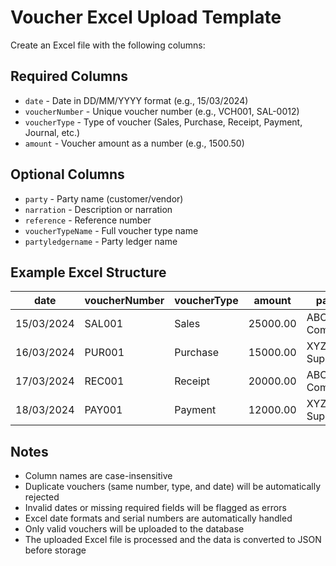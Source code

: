 # Voucher Excel Upload Template

Create an Excel file with the following columns:

## Required Columns
- `date` - Date in DD/MM/YYYY format (e.g., 15/03/2024)
- `voucherNumber` - Unique voucher number (e.g., VCH001, SAL-0012)
- `voucherType` - Type of voucher (Sales, Purchase, Receipt, Payment, Journal, etc.)
- `amount` - Voucher amount as a number (e.g., 1500.50)

## Optional Columns
- `party` - Party name (customer/vendor)
- `narration` - Description or narration
- `reference` - Reference number
- `voucherTypeName` - Full voucher type name
- `partyledgername` - Party ledger name

## Example Excel Structure

| date       | voucherNumber | voucherType | amount    | party          | narration         | reference |
|------------|---------------|-------------|-----------|----------------|-------------------|-----------|
| 15/03/2024 | SAL001        | Sales       | 25000.00  | ABC Company    | Product Sale      | REF001    |
| 16/03/2024 | PUR001        | Purchase    | 15000.00  | XYZ Supplier   | Raw Material      | REF002    |
| 17/03/2024 | REC001        | Receipt     | 20000.00  | ABC Company    | Payment Received  | REF003    |
| 18/03/2024 | PAY001        | Payment     | 12000.00  | XYZ Supplier   | Payment Made      | REF004    |

## Notes
- Column names are case-insensitive
- Duplicate vouchers (same number, type, and date) will be automatically rejected
- Invalid dates or missing required fields will be flagged as errors
- Excel date formats and serial numbers are automatically handled
- Only valid vouchers will be uploaded to the database
- The uploaded Excel file is processed and the data is converted to JSON before storage